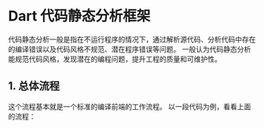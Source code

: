 # Dart 代码静态分析框架
代码静态分析一般是指在不运行程序的情况下，通过解析源代码、分析代码中存在的编译错误以及代码风格不规范、潜在程序错误等问题。
一般认为代码静态分析能规范代码风格，发现潜在的编程问题，提升工程的质量和可维护性。

## 1. 总体流程

这个流程基本就是一个标准的编译前端的工作流程。
以一段代码为例，看看上面的流程：